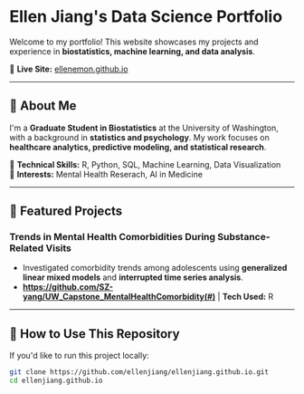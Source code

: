 # Ellen Jiang's Data Science Portfolio  

Welcome to my portfolio! This website showcases my projects and experience in **biostatistics, machine learning, and data analysis**.  

📍 **Live Site:** [ellenemon.github.io](https://ellenemon.github.io/)  

---

## 🔹 About Me  

I'm a **Graduate Student in Biostatistics** at the University of Washington, with a background in **statistics and psychology**. My work focuses on **healthcare analytics, predictive modeling, and statistical research**.  

🔹 **Technical Skills:** R, Python, SQL, Machine Learning, Data Visualization  
🔹 **Interests:** Mental Health Reserach, AI in Medicine   

---

## 📌 Featured Projects  

### **Trends in Mental Health Comorbidities During Substance-Related Visits**  
- Investigated comorbidity trends among adolescents using **generalized linear mixed models** and **interrupted time series analysis**.  
- **https://github.com/SZ-yang/UW_Capstone_MentalHealthComorbidity(#)** | **Tech Used:** R  

---

## 🚀 How to Use This Repository  

If you'd like to run this project locally:  
```sh
git clone https://github.com/ellenjiang/ellenjiang.github.io.git  
cd ellenjiang.github.io  


